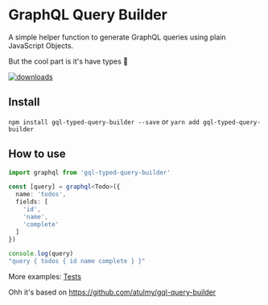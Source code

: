 # GraphQL Query Builder

A simple helper function to generate GraphQL queries using plain JavaScript Objects.

But the cool part is it's have types :tada:

<a href="https://www.npmjs.com/package/gql-typed-query-builder">
  <img src="https://img.shields.io/npm/dt/gql-typed-query-builder?label=Downloads" alt="downloads" />
</a>

## Install

`npm install gql-typed-query-builder --save` or `yarn add gql-typed-query-builder`

How to use
----------

``` typescript
import graphql from 'gql-typed-query-builder'

const [query] = graphql<Todo>({
  name: 'todos',
  fields: [
    'id',
    'name',
    'complete'
  ]
})

console.log(query)
"query { todos { id name complete } }"
```


More examples: [Tests](https://github.com/claudioluciano/gql-typed-query-builder/blob/main/src/tests/intex.test.ts)


Ohh it's based on https://github.com/atulmy/gql-query-builder

